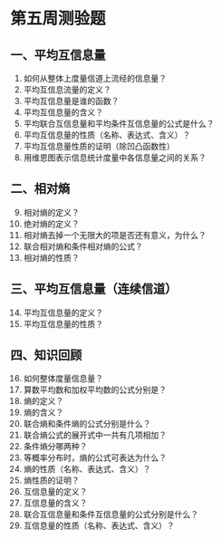 # 第五周测验题

## 一、平均互信息量

1. 如何从整体上度量信道上流经的信息量？
2. 平均互信息流量的定义？
3. 平均互信息量是谁的函数？
4. 平均互信息量的含义？
5. 平均联合互信息量和平均条件互信息量的公式是什么？
6. 平均互信息量的性质（名称、表达式、含义）？
7. 平均互信息量性质的证明（除凹凸函数性）
8. 用维恩图表示信息统计度量中各信息量之间的关系？

## 二、相对熵

9. 相对熵的定义？
10. 绝对熵的定义？
11. 相对熵去掉一个无限大的项是否还有意义，为什么？
12. 联合相对熵和条件相对熵的公式？
13. 相对熵的性质？

## 三、平均互信息量（连续信道）

14. 平均互信息量的定义？
15. 平均互信息量的性质？

## 四、知识回顾

16. 如何整体度量信息量？
17. 算数平均数和加权平均数的公式分别是？
18. 熵的定义？
19. 熵的含义？
20. 联合熵和条件熵的公式分别是什么？
21. 联合熵公式的展开式中一共有几项相加？
22. 条件熵分哪两种？
23. 等概率分布时，熵的公式可表达为什么？
24. 熵的性质（名称、表达式、含义）？
25. 熵性质的证明？
26. 互信息量的定义？
27. 互信息量的含义？
28. 联合互信息量和条件互信息量的公式分别是什么？
29. 互信息量的性质（名称、表达式、含义）？

